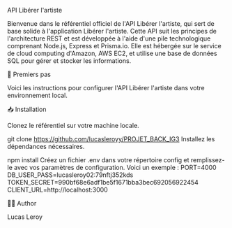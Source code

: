 API Libérer l'artiste

Bienvenue dans le référentiel officiel de l'API Libérer l'artiste, qui sert de base solide à l'application Libérer l'artiste. Cette API suit les principes de l'architecture REST et est développée à l'aide d'une pile technologique comprenant Node.js, Express et Prisma.io. Elle est hébergée sur le service de cloud computing d'Amazon, AWS EC2, et utilise une base de données SQL pour gérer et stocker les informations.

🚀 Premiers pas

Voici les instructions pour configurer l'API Libérer l'artiste dans votre environnement local.

📥 Installation

Clonez le référentiel sur votre machine locale.

git clone https://github.com/lucasleroyy/PROJET_BACK_IG3
Installez les dépendances nécessaires.

npm install
Créez un fichier .env dans votre répertoire config et remplissez-le avec vos paramètres de configuration. Voici un exemple :
PORT=4000
DB_USER_PASS=lucasleroy02:79nftj352kds
TOKEN_SECRET=990bf68e6adf1be5f1671bba3bec692056922454 
CLIENT_URL=http://localhost:3000 

👨‍💻 Author

Lucas Leroy
